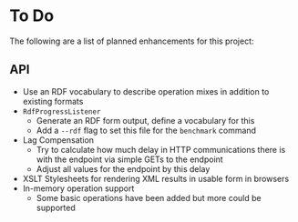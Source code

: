 # To Do

The following are a list of planned enhancements for this project:

## API

- Use an RDF vocabulary to describe operation mixes in addition to existing formats
- `RdfProgressListener`
    - Generate an RDF form output, define a vocabulary for this
    - Add a `--rdf` flag to set this file for the `benchmark` command
- Lag Compensation
    - Try to calculate how much delay in HTTP communications there is with the endpoint via simple GETs to the endpoint
    - Adjust all values for the endpoint by this delay
- XSLT Stylesheets for rendering XML results in usable form in browsers
- In-memory operation support
    - Some basic operations have been added but more could be supported